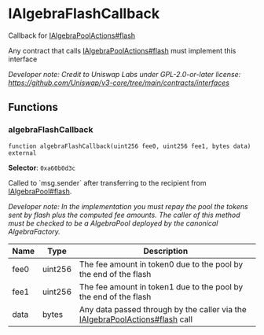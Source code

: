 

# IAlgebraFlashCallback


Callback for [IAlgebraPoolActions#flash](../pool/IAlgebraPoolActions.md#flash)

Any contract that calls [IAlgebraPoolActions#flash](../pool/IAlgebraPoolActions.md#flash) must implement this interface

*Developer note: Credit to Uniswap Labs under GPL-2.0-or-later license:
https://github.com/Uniswap/v3-core/tree/main/contracts/interfaces*


## Functions
### algebraFlashCallback

```solidity
function algebraFlashCallback(uint256 fee0, uint256 fee1, bytes data) external
```
**Selector**: `0xa60b0d3c`

Called to &#x60;msg.sender&#x60; after transferring to the recipient from [IAlgebraPool#flash](../IAlgebraPool.md#flash).

*Developer note: In the implementation you must repay the pool the tokens sent by flash plus the computed fee amounts.
The caller of this method _must_ be checked to be a AlgebraPool deployed by the canonical AlgebraFactory.*

| Name | Type | Description |
| ---- | ---- | ----------- |
| fee0 | uint256 | The fee amount in token0 due to the pool by the end of the flash |
| fee1 | uint256 | The fee amount in token1 due to the pool by the end of the flash |
| data | bytes | Any data passed through by the caller via the [IAlgebraPoolActions#flash](../pool/IAlgebraPoolActions.md#flash) call |

